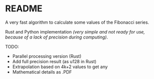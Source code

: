 # README

A very fast algorithm to calculate some values of the Fibonacci series.

Rust and Python implementation *(very simple and not ready for use, because of a lack of precision during computing)*.

TODO: 

- Parallel processing version (Rust)
- Add full precision result (as u128 in Rust)
- Extrapolation based on 4k+2 values to get any
- Mathematical details as .PDF
